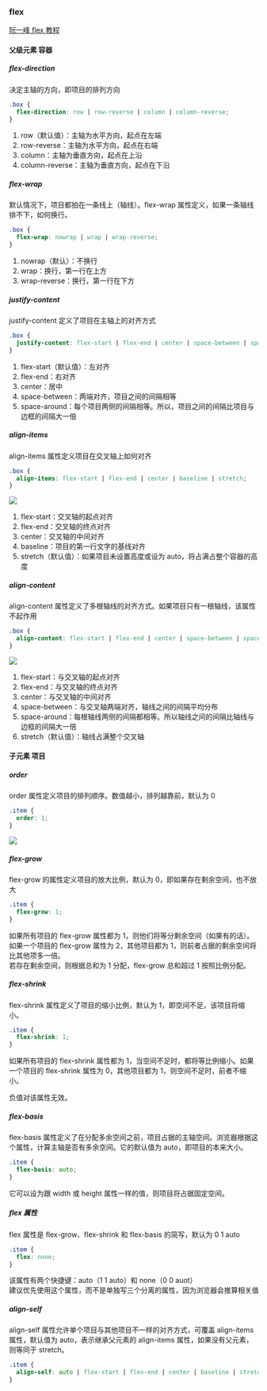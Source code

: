 ### flex

[阮一峰 flex 教程](https://www.ruanyifeng.com/blog/2015/07/flex-grammar.html)

#### 父级元素 容器

##### flex-direction

决定主轴的方向，即项目的排列方向

```css
.box {
  flex-direction: row | row-reverse | column | column-reverse;
}
```

1. row（默认值）：主轴为水平方向，起点在左端
2. row-reverse：主轴为水平方向，起点在右端
3. column：主轴为垂直方向，起点在上沿
4. column-reverse：主轴为垂直方向，起点在下沿

##### flex-wrap

默认情况下，项目都拍在一条线上（轴线）。flex-wrap 属性定义，如果一条轴线排不下，如何换行。

```css
.box {
  flex-wrap: nowrap | wrap | wrap-reverse;
}
```

1. nowrap（默认）：不换行
2. wrap：换行，第一行在上方
3. wrap-reverse：换行，第一行在下方

##### justify-content

justify-content 定义了项目在主轴上的对齐方式

```css
.box {
  justify-content: flex-start | flex-end | center | space-between | space-around;
}
```

1. flex-start（默认值）：左对齐
2. flex-end：右对齐
3. center：居中
4. space-between：两端对齐，项目之间的间隔相等
5. space-around：每个项目两侧的间隔相等。所以，项目之间的间隔比项目与边框的间隔大一倍

##### align-items

align-items 属性定义项目在交叉轴上如何对齐

```css
.box {
  align-items: flex-start | flex-end | center | baseline | stretch;
}
```

![](./assets/flex-align-items.png)

1. flex-start：交叉轴的起点对齐
2. flex-end：交叉轴的终点对齐
3. center：交叉轴的中间对齐
4. baseline：项目的第一行文字的基线对齐
5. stretch（默认值）：如果项目未设置高度或设为 auto，将占满占整个容器的高度

##### align-content

align-content 属性定义了多根轴线的对齐方式。如果项目只有一根轴线，该属性不起作用

```css
.box {
  align-content: flex-start | flex-end | center | space-between | space-around | stretch;
}
```

![](./assets/flex-align-content.png)

1. flex-start：与交叉轴的起点对齐
2. flex-end：与交叉轴的终点对齐
3. center：与交叉轴的中间对齐
4. space-between：与交叉轴两端对齐，轴线之间的间隔平均分布
5. space-around：每根轴线两侧的间隔都相等。所以轴线之间的间隔比轴线与边框的间隔大一倍
6. stretch（默认值）：轴线占满整个交叉轴

#### 子元素 项目

##### order

order 属性定义项目的排列顺序。数值越小，排列越靠前，默认为 0

```css
.item {
  order: 1;
}
```

![](./assets/flex-order.png)

##### flex-grow

flex-grow 的属性定义项目的放大比例，默认为 0，即如果存在剩余空间，也不放大

```css
.item {
  flex-grow: 1;
}
```

如果所有项目的 flex-grow 属性都为 1，则他们将等分剩余空间（如果有的话）。如果一个项目的 flex-grow 属性为 2，其他项目都为 1，则前者占据的剩余空间将比其他项多一倍。  
若存在剩余空间，则根据总和为 1 分配，flex-grow 总和超过 1 按照比例分配。

##### flex-shrink

flex-shrink 属性定义了项目的缩小比例，默认为 1，即空间不足，该项目将缩小。

```css
.item {
  flex-shrink: 1;
}
```

如果所有项目的 flex-shrink 属性都为 1，当空间不足时，都将等比例缩小。如果一个项目的 flex-shrink 属性为 0，其他项目都为 1，则空间不足时，前者不缩小。

负值对该属性无效。

##### flex-basis

flex-basis 属性定义了在分配多余空间之前，项目占据的主轴空间。浏览器根据这个属性，计算主轴是否有多余空间。它的默认值为 auto，即项目的本来大小。

```css
.item {
  flex-basis: auto;
}
```

它可以设为跟 width 或 height 属性一样的值，则项目将占据固定空间。

##### flex 属性

flex 属性是 flex-grow、flex-shrink 和 flex-basis 的简写，默认为 0 1 auto

```css
.item {
  flex: none;
}
```

该属性有两个快捷键：auto（1 1 auto）和 none（0 0 auot）  
建议优先使用这个属性，而不是单独写三个分离的属性，因为浏览器会推算相关值

##### align-self

align-self 属性允许单个项目与其他项目不一样的对齐方式，可覆盖 align-items 属性，默认值为 auto，表示继承父元素的 align-items 属性，如果没有父元素，则等同于 stretch。

```css
.item {
  align-self: auto | flex-start | flex-end | center | baseline | stretch;
}
```
